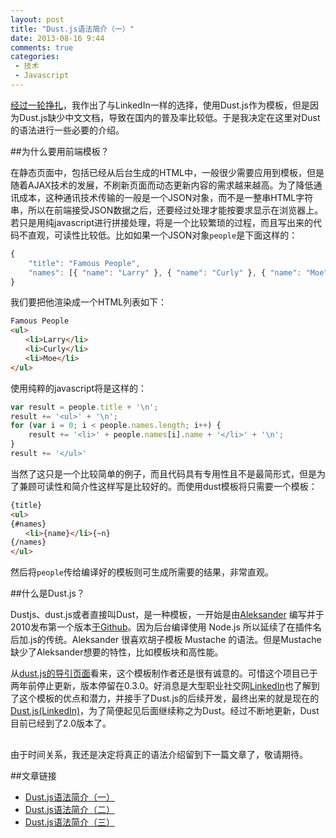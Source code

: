 ```yaml
---
layout: post
title: "Dust.js语法简介（一）"
date: 2013-08-16 9:44
comments: true
categories:
 - 技术
 - Javascript
---
```


[经过一轮挣扎]({{site_root}}/blog/2013/08/15/introduction-client-template/)，我作出了与LinkedIn一样的选择，使用Dust.js作为模板，但是因为Dust.js缺少中文文档，导致在国内的普及率比较低。于是我决定在这里对Dust的语法进行一些必要的介绍。

<!--more-->

##为什么要用前端模板？

在静态页面中，包括已经从后台生成的HTML中，一般很少需要应用到模板，但是随着AJAX技术的发展，不刷新页面而动态更新内容的需求越来越高。为了降低通讯成本，这种通讯技术传输的一般是一个JSON对象，而不是一整串HTML字符串，所以在前端接受JSON数据之后，还要经过处理才能按要求显示在浏览器上。若只是用纯javascript进行拼接处理，将是一个比较繁琐的过程，而且写出来的代码不直观，可读性比较低。比如如果一个JSON对象`people`是下面这样的：

``` javascript
{
	"title": "Famous People",
	"names": [{ "name": "Larry" }, { "name": "Curly" }, { "name": "Moe" }]
}
```

我们要把他渲染成一个HTML列表如下：

``` html
Famous People
<ul>
　　<li>Larry</li>
　　<li>Curly</li>
　　<li>Moe</li>
</ul>
```

使用纯粹的javascript将是这样的：

``` javascript
var result = people.title + '\n';
result += '<ul>' + '\n';
for (var i = 0; i < people.names.length; i++) {
	result += '<li>' + people.names[i].name + '</li>' + '\n';
}
result += '</ul>'
```

当然了这只是一个比较简单的例子，而且代码具有专用性且不是最简形式，但是为了兼顾可读性和简介性这样写是比较好的。而使用dust模板将只需要一个模板：

``` html
{title}
<ul>
{#names}
　　<li>{name}</li>{~n}
{/names}
</ul>
```

然后将`people`传给编译好的模板则可生成所需要的结果，非常直观。


##什么是Dust.js？

Dustjs、dust.js或者直接叫Dust，是一种模板，一开始是由[Aleksander](https://github.com/akdubya) 编写并于2010发布第一个版本[于Github](https://github.com/akdubya/dustjs)。因为后台编译使用 Node.js 所以延续了在插件名后加.js的传统。Aleksander 很喜欢胡子模板 Mustache 的语法。但是Mustache缺少了Aleksander想要的特性，比如模板块和高性能。

从[dust.js的导引页面](http://akdubya.github.io/dustjs/)看来，这个模板制作者还是很有诚意的。可惜这个项目已于两年前停止更新，版本停留在0.3.0。好消息是大型职业社交网[LinkedIn](http://www.linkedin.com)也了解到了这个模板的优点和潜力，并接手了Dust.js的后续开发，最终出来的就是现在的[Dust.js(LinkedIn)](http://linkedin.github.io/dustjs/)，为了简便起见后面继续称之为Dust。经过不断地更新，Dust目前已经到了2.0版本了。

##

由于时间关系，我还是决定将真正的语法介绍留到下一篇文章了，敬请期待。

##文章链接
- [Dust.js语法简介（一）]({{site_root}}/blog/2013/08/16/introduction-dustjs-1)
- [Dust.js语法简介（二）]({{site_root}}/blog/2013/08/17/introduction-dustjs-2)
- [Dust.js语法简介（三）]({{site_root}}/blog/2013/08/19/introduction-dustjs-3)
